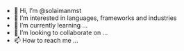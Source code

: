 - 👋 Hi, I’m @solaimanmst
- 👀 I’m interested in languages, frameworks and industries
- 🌱 I’m currently learning ...
- 💞️ I’m looking to collaborate on ...
- 📫 How to reach me ...

<!---
solaimanmst/solaimanmst is a ✨ special ✨ repository because its `README.md` (this file) appears on your GitHub profile.
You can click the Preview link to take a look at your changes.
--->
